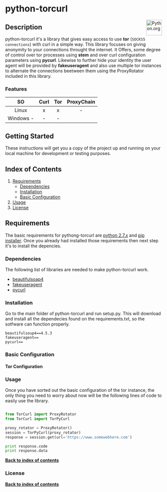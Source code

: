 # python-torcurl
[<img src="https://www.python.org/static/opengraph-icon-200x200.png" title="Python.org"
align="right" width="50">](https://www.python.org/)

## Description

python-torcurl it's a library that gives easy access to use **tor** (`SOCKS5 connections`) with curl in a simple way. This library focuses on giving anonymity to your connections throught the internet. It Offers, some degree of control over tor processes using **stem** and over curl configuration parameters using **pycurl**. Likewise to further hide your identity the user agent will be provided by **fakeuseragent** and also use multiple tor instances to alternate the connections beetween them using the ProxyRotator included in this library.

### Features

| SO	| Curl	| Tor	| ProxyChain	| 
|:-------------:|:-------------:|:-----------:|:------------:|
| Linux| x | x | - |
| Windows - | - | - |


## Getting Started

These instructions will get you a copy of the project up and running on your local machine for development or testing purposes. 


## Index of Contents

1. [Requirements](#requirements)
   * [Dependencies](#dependencies)
   * [Installation](#installation)
   * [Basic Configuration](#basicconfiguration)
2. [Usage](#usage)
3. [License](#license)


## Requirements

The basic requirements for pythong-torcurl are [python 2.7.x][python_download_link]  and [pip installer][pip_installer_link]. Once you already had installed those requirements then next step it's to 
install the depencies. 


### Dependencies

The following list of libraries are needed to make python-torcurl work.

* [beautifulsoap4][beautifulsoap4_link]
* [fakeuseragent][fakeuseragent_link]
* [pycurl][pycurl_link]

### Installation

Go to the main folder of python-torcurl and run setup.py. This will download and install all the dependecies found on the requirements.txt, so the sotfware can function properly.

```
beautifulsoup4==4.5.3
fakeuseragent==
pycurl==

```

### Basic Configuration

#### Tor Configuration



### Usage

Once you have sorted out the basic configuration of the tor instance, the only thing you need to worry about now will be the following lines of code to easily use the library.

```python

from TorCurl import ProxyRotator
from TorCurl import TorPyCurl

proxy_rotator = ProxyRotator()
session = TorPyCurl(proxy_rotator)
response = session.get(url='https://www.somewebhere.com')

print response.code
print response.data

```

**[Back to index of contents](#index-of-contents)**


### License

**[Back to index of contents](#index-of-contents)**

[pip_installer_link]: <https://pip.pypa.io/en/stable/installing/>
[python_download_link]: <https://www.python.org/downloads/>

[beautifulsoap4_link]: <https://dummy_link.com>
[pycurl_link]: <https://dummy_link.com>
[fakeuseragent_link]: <https://dummy_link.com>

